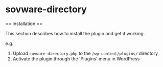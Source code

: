 # sovware-directory

== Installation ==

This section describes how to install the plugin and get it working.

e.g.

1. Upload `sovware-directory.php` to the `/wp-content/plugins/` directory
1. Activate the plugin through the 'Plugins' menu in WordPress